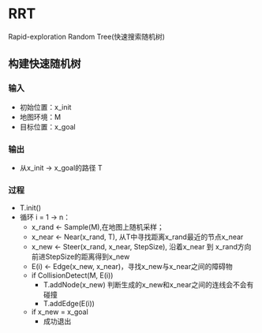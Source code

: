 # RRT
Rapid-exploration Random Tree(快速搜索随机树)

## 构建快速随机树
### 输入
- 初始位置：x_init
- 地图环境：M
- 目标位置：x_goal

### 输出
- 从x_init -> x_goal的路径 T

### 过程
- T.init()
- 循环 i = 1 -> n：
  * x_rand <- Sample(M),在地图上随机采样；
  * x_near <- Near(x_rand, T), 从T中寻找距离x_rand最近的节点x_near
  * x_new  <- Steer(x_rand, x_near, StepSize), 沿着x_near 到 x_rand方向前进StepSize的距离得到x_new
  * E(i)    <- Edge(x_new, x_near)，寻找x_new与x_near之间的障碍物
  * if CollisionDetect(M, E(i))
    + T.addNode(x_new)  判断生成的x_new和x_near之间的连线会不会有碰撞
    + T.addEdge(E(i))
  * if x_new = x_goal
    + 成功退出

